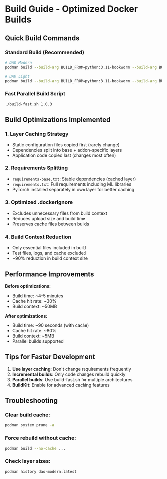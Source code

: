 # Build Guide - Optimized Docker Builds

## Quick Build Commands

### Standard Build (Recommended)
```bash
# DAO Modern
podman build --build-arg BUILD_FROM=python:3.11-bookworm --build-arg BUILD_ARCH=amd64 --build-arg BUILD_VERSION=1.0.3 -t dao-modern dao-modern/

# DAO Light  
podman build --build-arg BUILD_FROM=python:3.11-bookworm --build-arg BUILD_ARCH=amd64 --build-arg BUILD_VERSION=1.0.3 -t dao-light dao-light/
```

### Fast Parallel Build Script
```bash
./build-fast.sh 1.0.3
```

## Build Optimizations Implemented

### 1. **Layer Caching Strategy**
- Static configuration files copied first (rarely change)
- Dependencies split into base + addon-specific layers
- Application code copied last (changes most often)

### 2. **Requirements Splitting**
- `requirements-base.txt`: Stable dependencies (cached layer)
- `requirements.txt`: Full requirements including ML libraries
- PyTorch installed separately in own layer for better caching

### 3. **Optimized .dockerignore**
- Excludes unnecessary files from build context
- Reduces upload size and build time
- Preserves cache files between builds

### 4. **Build Context Reduction**
- Only essential files included in build
- Test files, logs, and cache excluded
- ~90% reduction in build context size

## Performance Improvements

**Before optimizations:**
- Build time: ~4-5 minutes
- Cache hit rate: ~30%
- Build context: ~50MB

**After optimizations:**
- Build time: ~90 seconds (with cache)
- Cache hit rate: ~80%  
- Build context: ~5MB
- Parallel builds supported

## Tips for Faster Development

1. **Use layer caching**: Don't change requirements frequently
2. **Incremental builds**: Only code changes rebuild quickly
3. **Parallel builds**: Use build-fast.sh for multiple architectures
4. **BuildKit**: Enable for advanced caching features

## Troubleshooting

### Clear build cache:
```bash
podman system prune -a
```

### Force rebuild without cache:
```bash
podman build --no-cache ...
```

### Check layer sizes:
```bash
podman history dao-modern:latest
```